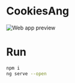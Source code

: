# CookiesAng

![Web app preview](https://github.com/user-attachments/assets/8a85b6b3-a889-4caf-a4b1-f08743df8437)

# Run
```sh
npm i
ng serve --open
```

